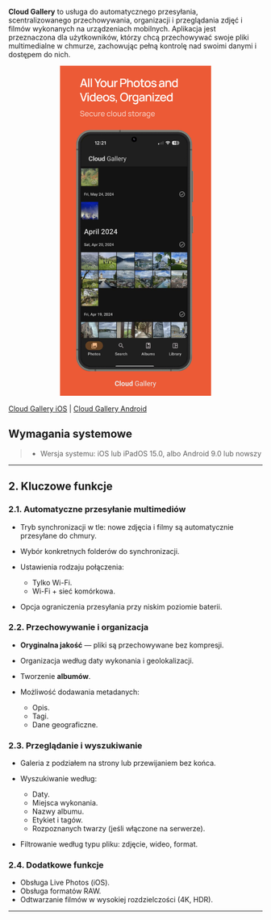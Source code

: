 **Cloud Gallery** to usługa do automatycznego przesyłania, scentralizowanego przechowywania, organizacji i przeglądania zdjęć i filmów wykonanych na urządzeniach mobilnych.
Aplikacja jest przeznaczona dla użytkowników, którzy chcą przechowywać swoje pliki multimedialne w chmurze, zachowując pełną kontrolę nad swoimi danymi i dostępem do nich.

<p align="center"><img src="/ru/image-18.png" width="300"></p>

[Cloud Gallery iOS](https://apps.apple.com/us/app/cloud-gallery-cloud-storage/id6744356849) | [Cloud Gallery Android](https://play.google.com/store/apps/details?id=app.myclick.gallery)

## Wymagania systemowe

> * Wersja systemu: iOS lub iPadOS 15.0, albo Android 9.0 lub nowszy

---

## 2. Kluczowe funkcje

### 2.1. Automatyczne przesyłanie multimediów

* Tryb synchronizacji w tle: nowe zdjęcia i filmy są automatycznie przesyłane do chmury.
* Wybór konkretnych folderów do synchronizacji.
* Ustawienia rodzaju połączenia:

  * Tylko Wi-Fi.
  * Wi-Fi + sieć komórkowa.
* Opcja ograniczenia przesyłania przy niskim poziomie baterii.

### 2.2. Przechowywanie i organizacja

* **Oryginalna jakość** — pliki są przechowywane bez kompresji.
* Organizacja według daty wykonania i geolokalizacji.
* Tworzenie **albumów**.
* Możliwość dodawania metadanych:

  * Opis.
  * Tagi.
  * Dane geograficzne.

### 2.3. Przeglądanie i wyszukiwanie

* Galeria z podziałem na strony lub przewijaniem bez końca.
* Wyszukiwanie według:

  * Daty.
  * Miejsca wykonania.
  * Nazwy albumu.
  * Etykiet i tagów.
  * Rozpoznanych twarzy (jeśli włączone na serwerze).
* Filtrowanie według typu pliku: zdjęcie, wideo, format.

### 2.4. Dodatkowe funkcje

* Obsługa Live Photos (iOS).
* Obsługa formatów RAW.
* Odtwarzanie filmów w wysokiej rozdzielczości (4K, HDR).

---
